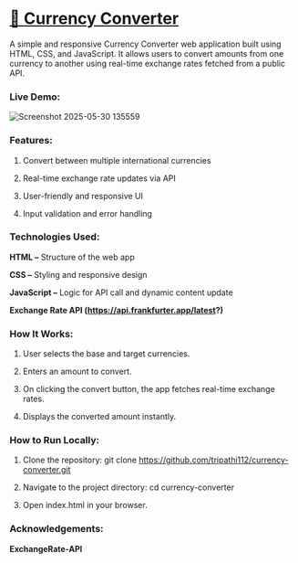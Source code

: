 # <u>💱 Currency Converter</u>

A simple and responsive Currency Converter web application built using HTML, CSS, and JavaScript. It allows users to convert amounts from one currency to another using real-time exchange rates fetched from a public API.

### Live Demo:
![Screenshot 2025-05-30 135559](https://github.com/user-attachments/assets/81367ff5-76eb-4b02-b56f-c9b3d39571fa)


### Features:

1. Convert between multiple international currencies

2. Real-time exchange rate updates via API

3. User-friendly and responsive UI

4. Input validation and error handling

### Technologies Used:

**HTML –** Structure of the web app

**CSS –** Styling and responsive design

**JavaScript –** Logic for API call and dynamic content update

**Exchange Rate API (https://api.frankfurter.app/latest?)**

### How It Works:

1. User selects the base and target currencies.

2. Enters an amount to convert.

3. On clicking the convert button, the app fetches real-time exchange rates.

4. Displays the converted amount instantly.

### How to Run Locally:

1. Clone the repository: git clone https://github.com/tripathi112/currency-converter.git

2. Navigate to the project directory: cd currency-converter

3. Open index.html in your browser.

### Acknowledgements:
**ExchangeRate-API**
